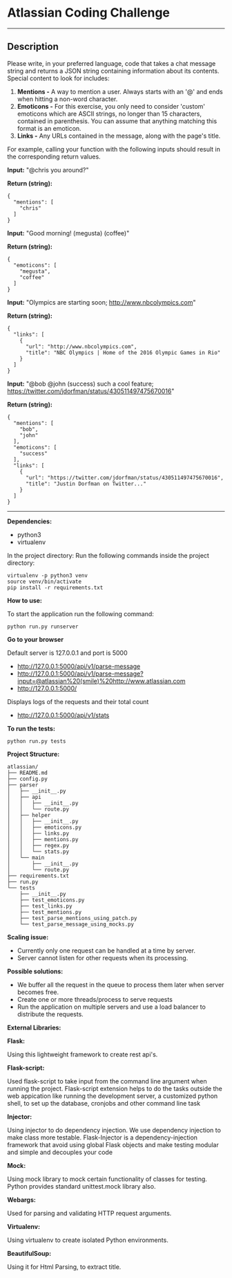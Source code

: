# Atlassian Coding Challenge

---

## Description

Please write, in your preferred language, code that takes a chat message string and returns a JSON string containing information about its contents. Special content to look for includes:

1. **Mentions -** A way to mention a user. Always starts with an '@' and ends when hitting a non-word character. 
2. **Emoticons -** For this exercise, you only need to consider 'custom' emoticons which are ASCII strings, no longer than 15 characters, contained in parenthesis. You can assume that anything matching this format is an emoticon.
3. **Links -** Any URLs contained in the message, along with the page's title.

For example, calling your function with the following inputs should result in the corresponding return values.

**Input:** "@chris you around?"

**Return (string):**

    {
      "mentions": [
        "chris"
      ]
    }


**Input:** "Good morning! (megusta) (coffee)"

**Return (string):**

    {
      "emoticons": [
        "megusta",
        "coffee"
      ]
    }


**Input:** "Olympics are starting soon; http://www.nbcolympics.com"

**Return (string):**

    {
      "links": [
        {
          "url": "http://www.nbcolympics.com",
          "title": "NBC Olympics | Home of the 2016 Olympic Games in Rio"
        }
      ]
    }


**Input:** "@bob @john (success) such a cool feature; https://twitter.com/jdorfman/status/430511497475670016"

**Return (string):**

    {
      "mentions": [
        "bob",
        "john"
      ],
      "emoticons": [
        "success"
      ],
      "links": [
        {
          "url": "https://twitter.com/jdorfman/status/430511497475670016",
          "title": "Justin Dorfman on Twitter..."
        }
      ]
    }

---




**Dependencies:**

* python3
* virtualenv

In the project directory:
Run the following commands inside the project directory:
```
virtualenv -p python3 venv
source venv/bin/activate 
pip install -r requirements.txt
```

**How to use:**

To start the application run the following command:
```
python run.py runserver
```

**Go to your browser**

Default server is 127.0.0.1 and port is 5000

* http://127.0.0.1:5000/api/v1/parse-message
* http://127.0.0.1:5000/api/v1/parse-message?input=@atlassian%20(smile)%20http://www.atlassian.com
* http://127.0.0.1:5000/

Displays logs of the requests and their total count
* http://127.0.0.1:5000/api/v1/stats

**To run the tests:**

```
python run.py tests
```     

**Project Structure:**

```
atlassian/
├── README.md
├── config.py
├── parser
│   ├── __init__.py
│   ├── api
│   │   ├── __init__.py
│   │   └── route.py
│   ├── helper
│   │   ├── __init__.py
│   │   ├── emoticons.py
│   │   ├── links.py
│   │   ├── mentions.py
│   │   ├── regex.py
│   │   └── stats.py
│   └── main
│       ├── __init__.py
│       └── route.py
├── requirements.txt
├── run.py
└── tests
    ├── __init__.py
    ├── test_emoticons.py
    ├── test_links.py
    ├── test_mentions.py
    ├── test_parse_mentions_using_patch.py
    └── test_parse_message_using_mocks.py
```    

**Scaling issue:**

* Currently only one request can be handled at a time by server.
* Server cannot listen for other requests when its processing.

**Possible solutions:**

* We buffer all the request in the queue to process them later when server becomes free.
* Create one or more threads/process to serve requests
* Run the application on multiple servers and use a load balancer to distribute the requests.


**External Libraries:**

**Flask:**

Using this lightweight framework to create rest api's.

**Flask-script:**

Used flask-script to take input from the command line argument when running the project. 
Flask-script extension helps to do the tasks outside the web appication
like running the development server, a customized python shell, to set up the database, cronjobs and other command line task

**Injector:**

Using injector to do dependency injection. We use dependency injection to make class more testable. 
Flask-Injector is a dependency-injection framework that avoid using global Flask objects and make testing modular and simple and decouples your code

**Mock:**

Using mock library to mock certain functionality of classes for testing.
Python provides standard unittest.mock library also.

**Webargs:**

Used for parsing and validating HTTP request arguments.

**Virtualenv:**

Using virtualenv to create isolated Python environments.

**BeautifulSoup:**

Using it for Html Parsing, to extract title.
